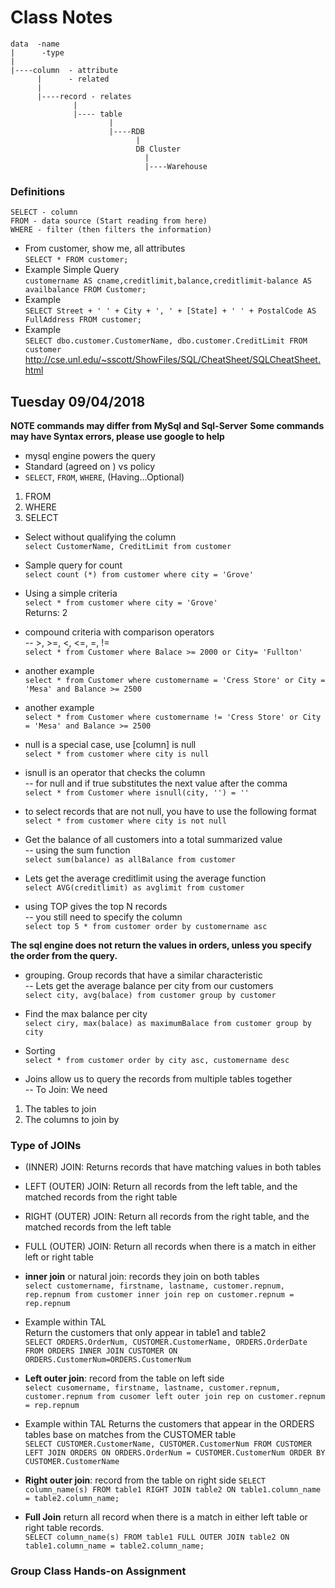 # Class Notes

```
data  -name
|      -type
|
|----column  - attribute
      |      - related
      |
      |----record - relates
              |
              |---- table
                      |
                      |----RDB
                            |
                            DB Cluster
                              |
                              |----Warehouse
```
### Definitions
```
SELECT - column
FROM - data source (Start reading from here)
WHERE - filter (then filters the information)
```
- From customer, show me, all attributes  
`SELECT * FROM customer;`
- Example Simple Query  
`customername AS cname,creditlimit,balance,creditlimit-balance AS availbalance FROM Customer;`
- Example  
`SELECT Street + ' ' + City + ', ' + [State] + ' ' + PostalCode AS FullAddress FROM customer;`
- Example  
`SELECT dbo.customer.CustomerName, dbo.customer.CreditLimit FROM customer`
http://cse.unl.edu/~sscott/ShowFiles/SQL/CheatSheet/SQLCheatSheet.html

## Tuesday 09/04/2018
**NOTE commands may differ from MySql and Sql-Server**
**Some commands may have Syntax errors, please use google to help**
- mysql engine powers the query  
- Standard (agreed on  ) vs policy  
- `SELECT`, `FROM`, `WHERE`, (Having...Optional)  

1. FROM
2. WHERE
3. SELECT

- Select without qualifying the column  
`select CustomerName, CreditLimit from customer`  

- Sample query for count  
`select count (*) from customer where city = 'Grove'`  

- Using a simple criteria  
`select * from customer where city = 'Grove'`  
Returns: 2  

- compound criteria with comparison operators  
-- >, >=, <, <=, =, !=  
`select * from Customer where Balace >= 2000 or City= 'Fullton'`  

- another example  
`select * from Customer where customername = 'Cress Store' or City = 'Mesa' and Balance >= 2500`  

- another example  
`select * from Customer where customername != 'Cress Store' or City = 'Mesa' and Balance >= 2500`  

- null is a special case, use [column] is null  
`select * from customer where city is null`  

- isnull is an operator that checks the column  
-- for null and if true substitutes the next value after the comma   
`select * from Customer where isnull(city, '') = ''`  

- to select records that are not null, you have to use the following format  
`select * from customer where city is not null`  

- Get the balance of all customers into a total summarized value  
-- using the sum function   
`select sum(balance) as allBalance from customer`  

- Lets get the average creditlimit using the average function  
`select AVG(creditlimit) as avglimit from customer`  

- using TOP gives the top N records  
-- you still need to specify the column    
`select top 5 * from customer order by customername asc`  

**The sql engine does not return the values in orders, unless you specify the order from the query.**  

- grouping. Group records that have a similar characteristic  
-- Lets get the average balance per city from our customers  
`select city, avg(balace) from customer group by customer`  

- Find the max balance per city  
`select ciry, max(balace) as maximumBalace from customer group by city`  

- Sorting  
`select * from customer order by city asc, customername desc`  

- Joins allow us to query the records from multiple tables together  
-- To Join: We need  
1. The tables to join
2. The columns to join by

### Type of JOINs
- (INNER) JOIN: Returns records that have matching values in both tables
- LEFT (OUTER) JOIN: Return all records from the left table, and the matched records from the right table
- RIGHT (OUTER) JOIN: Return all records from the right table, and the matched records from the left table
- FULL (OUTER) JOIN: Return all records when there is a match in either left or right table

- **inner join** or natural join: records they join on both tables  
`select customername, firstname, lastname, customer.repnum, rep.repnum from customer inner join rep on customer.repnum = rep.repnum`

- Example within TAL  
Return the customers that only appear in table1 and table2  
`SELECT ORDERS.OrderNum, CUSTOMER.CustomerName, ORDERS.OrderDate FROM ORDERS INNER JOIN CUSTOMER ON ORDERS.CustomerNum=ORDERS.CustomerNum`  

- **Left outer join**: record from the table on left side  
`select cusomername, firstname, lastname, customer.repnum, customer.repnum from cusomer left outer join rep on customer.repnum = rep.repnum`  

- Example within TAL
Returns the customers that appear in the ORDERS tables base on matches from the CUSTOMER table    
`SELECT CUSTOMER.CustomerName, CUSTOMER.CustomerNum FROM CUSTOMER LEFT JOIN ORDERS ON ORDERS.OrderNum = CUSTOMER.CustomerNum ORDER BY CUSTOMER.CustomerName`

- **Right outer join**: record from the table on right side
`SELECT column_name(s) FROM table1 RIGHT JOIN table2 ON table1.column_name = table2.column_name;`

- **Full Join** return all record when there is a match in either left table or right table records.  
`SELECT column_name(s)
FROM table1
FULL OUTER JOIN table2 ON table1.column_name = table2.column_name;`



### Group Class Hands-on Assignment  
